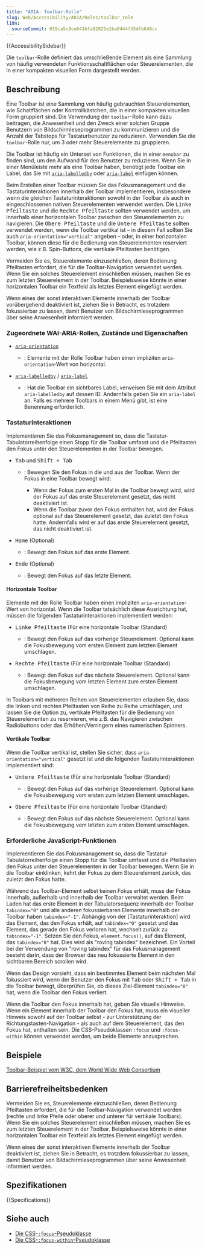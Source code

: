 ```yaml
---
title: "ARIA: Toolbar-Rolle"
slug: Web/Accessibility/ARIA/Roles/toolbar_role
l10n:
  sourceCommit: 019ca5c9ce641bfa02825e1ba0444f35dfb646cc
---
```


{{AccessibilitySidebar}}

Die `toolbar`-Rolle definiert das umschließende Element als eine Sammlung von häufig verwendeten Funktionsschaltflächen oder Steuerelementen, die in einer kompakten visuellen Form dargestellt werden.

## Beschreibung

Eine Toolbar ist eine Sammlung von häufig gebrauchten Steuerelementen, wie Schaltflächen oder Kontrollkästchen, die in einer kompakten visuellen Form gruppiert sind. Die Verwendung der `toolbar`-Rolle kann dazu beitragen, die Anwesenheit und den Zweck einer solchen Gruppe Benutzern von Bildschirmleseprogrammen zu kommunizieren und die Anzahl der Tabstops für Tastaturbenutzer zu reduzieren. Verwenden Sie die `toolbar`-Rolle nur, um 3 oder mehr Steuerelemente zu gruppieren.

Die Toolbar ist häufig ein Unterset von Funktionen, die in einer `menubar` zu finden sind, um den Aufwand für den Benutzer zu reduzieren. Wenn Sie in einer Menüleiste mehr als eine Toolbar haben, benötigt jede Toolbar ein Label, das Sie mit [`aria-labelledby`](/de/docs/Web/Accessibility/ARIA/Attributes/aria-labelledby) oder [`aria-label`](/de/docs/Web/Accessibility/ARIA/Attributes/aria-label) einfügen können.

Beim Erstellen einer Toolbar müssen Sie das Fokusmanagement und die Tastaturinteraktionen innerhalb der Toolbar implementieren, insbesondere wenn die gleichen Tastaturinteraktionen sowohl in der Toolbar als auch in eingeschlossenen nativen Steuerelementen verwendet werden. Die <kbd>Linke Pfeiltaste</kbd> und die <kbd>Rechte Pfeiltaste</kbd> sollten verwendet werden, um innerhalb einer horizontalen Toolbar zwischen den Steuerelementen zu navigieren. Die <kbd>Obere Pfeiltaste</kbd> und die <kbd>Untere Pfeiltaste</kbd> sollten verwendet werden, wenn die Toolbar vertikal ist – in diesem Fall sollten Sie auch `aria-orientation="vertical"` angeben – oder, in einer horizontalen Toolbar, können diese für die Bedienung von Steuerelementen reserviert werden, wie z.B. Spin-Buttons, die vertikale Pfeiltasten benötigen.

Vermeiden Sie es, Steuerelemente einzuschließen, deren Bedienung Pfeiltasten erfordert, die für die Toolbar-Navigation verwendet werden. Wenn Sie ein solches Steuerelement einschließen müssen, machen Sie es zum letzten Steuerelement in der Toolbar. Beispielsweise könnte in einer horizontalen Toolbar ein Textfeld als letztes Element eingefügt werden.

Wenn eines der sonst interaktiven Elemente innerhalb der Toolbar vorübergehend deaktiviert ist, ziehen Sie in Betracht, es trotzdem fokussierbar zu lassen, damit Benutzer von Bildschirmleseprogrammen über seine Anwesenheit informiert werden.

### Zugeordnete WAI-ARIA-Rollen, Zustände und Eigenschaften

- [`aria-orientation`](/de/docs/Web/Accessibility/ARIA/Attributes/aria-orientation)

  - : Elemente mit der Rolle Toolbar haben einen impliziten `aria-orientation`-Wert von horizontal.

- [`aria-labelledby`](/de/docs/Web/Accessibility/ARIA/Attributes/aria-labelledby) / [`aria-label`](/de/docs/Web/Accessibility/ARIA/Attributes/aria-label)
  - : Hat die Toolbar ein sichtbares Label, verweisen Sie mit dem Attribut `aria-labelledby` auf dessen ID. Andernfalls geben Sie ein `aria-label` an. Falls es mehrere Toolbars in einem Menü gibt, ist eine Benennung erforderlich.

### Tastaturinteraktionen

Implementieren Sie das Fokusmanagement so, dass die Tastatur-Tabulatorreihenfolge einen Stopp für die Toolbar umfasst und die Pfeiltasten den Fokus unter den Steuerelementen in der Toolbar bewegen.

- <kbd>Tab</kbd> und <kbd>Shift + Tab</kbd>

  - : Bewegen Sie den Fokus in die und aus der Toolbar. Wenn der Fokus in eine Toolbar bewegt wird:

    - Wenn der Fokus zum ersten Mal in die Toolbar bewegt wird, wird der Fokus auf das erste Steuerelement gesetzt, das nicht deaktiviert ist.
    - Wenn die Toolbar zuvor den Fokus enthalten hat, wird der Fokus optional auf das Steuerelement gesetzt, das zuletzt den Fokus hatte. Andernfalls wird er auf das erste Steuerelement gesetzt, das nicht deaktiviert ist.

- <kbd>Home</kbd> (Optional)

  - : Bewegt den Fokus auf das erste Element.

- <kbd>Ende</kbd> (Optional)
  - : Bewegt den Fokus auf das letzte Element.

#### Horizontale Toolbar

Elemente mit der Rolle Toolbar haben einen impliziten `aria-orientation`-Wert von horizontal. Wenn die Toolbar tatsächlich diese Ausrichtung hat, müssen die folgenden Tastaturinteraktionen implementiert werden:

- <kbd>Linke Pfeiltaste</kbd> (Für eine horizontale Toolbar (Standard)

  - : Bewegt den Fokus auf das vorherige Steuerelement. Optional kann die Fokusbewegung vom ersten Element zum letzten Element umschlagen.

- <kbd>Rechte Pfeiltaste</kbd> (Für eine horizontale Toolbar (Standard)
  - : Bewegt den Fokus auf das nächste Steuerelement. Optional kann die Fokusbewegung vom letzten Element zum ersten Element umschlagen.

In Toolbars mit mehreren Reihen von Steuerelementen erlauben Sie, dass die linken und rechten Pfeiltasten von Reihe zu Reihe umschlagen, und lassen Sie die Option zu, vertikale Pfeiltasten für die Bedienung von Steuerelementen zu reservieren, wie z.B. das Navigieren zwischen Radiobuttons oder das Erhöhen/Verringern eines numerischen Spinners.

#### Vertikale Toolbar

Wenn die Toolbar vertikal ist, stellen Sie sicher, dass `aria-orientation="vertical"` gesetzt ist und die folgenden Tastaturinteraktionen implementiert sind:

- <kbd>Untere Pfeiltaste</kbd> (Für eine horizontale Toolbar (Standard)

  - : Bewegt den Fokus auf das vorherige Steuerelement. Optional kann die Fokusbewegung vom ersten zum letzten Element umschlagen.

- <kbd>Obere Pfeiltaste</kbd> (Für eine horizontale Toolbar (Standard)
  - : Bewegt den Fokus auf das nächste Steuerelement. Optional kann die Fokusbewegung vom letzten zum ersten Element umschlagen.

### Erforderliche JavaScript-Funktionen

Implementieren Sie das Fokusmanagement so, dass die Tastatur-Tabulatorreihenfolge einen Stopp für die Toolbar umfasst und die Pfeiltasten den Fokus unter den Steuerelementen in der Toolbar bewegen. Wenn Sie in die Toolbar einklinken, kehrt der Fokus zu dem Steuerelement zurück, das zuletzt den Fokus hatte.

Während das Toolbar-Element selbst keinen Fokus erhält, muss der Fokus innerhalb, außerhalb und innerhalb der Toolbar verwaltet werden. Beim Laden hat das erste Element in der Tabulatorsequenz innerhalb der Toolbar `tabindex="0"` und alle anderen fokussierbaren Elemente innerhalb der Toolbar haben `tabindex="-1"`. Abhängig von der [Tastaturinteraktion] wird das Element, das den Fokus erhält, auf `tabindex="0"` gesetzt und das Element, das gerade den Fokus verloren hat, wechselt zurück zu `tabindex="-1"`. Setzen Sie den Fokus, `element.focus()`, auf das Element, das `tabindex="0"` hat. Dies wird als "roving tabindex" bezeichnet. Ein Vorteil bei der Verwendung von "roving tabindex" für das Fokusmanagement besteht darin, dass der Browser das neu fokussierte Element in den sichtbaren Bereich scrollen wird.

Wenn das Design vorsieht, dass ein bestimmtes Element beim nächsten Mal fokussiert wird, wenn der Benutzer den Fokus mit <kbd>Tab</kbd> oder <kbd>Shift + Tab</kbd> in die Toolbar bewegt, überprüfen Sie, ob dieses Ziel-Element `tabindex="0"` hat, wenn die Toolbar den Fokus verliert.

Wenn die Toolbar den Fokus innerhalb hat, geben Sie visuelle Hinweise. Wenn ein Element innerhalb der Toolbar den Fokus hat, muss ein visueller Hinweis sowohl auf der Toolbar selbst - zur Unterstützung der Richtungstasten-Navigation - als auch auf dem Steuerelement, das den Fokus hat, enthalten sein. Die CSS-Pseudoklassen `:focus` und `:focus-within` können verwendet werden, um beide Elemente anzusprechen.

## Beispiele

[Toolbar-Beispiel vom <abbr>W3C</abbr>, dem World Wide Web Consortium](https://www.w3.org/TR/wai-aria-practices-1.2/examples/toolbar/toolbar.html)

## Barrierefreiheitsbedenken

Vermeiden Sie es, Steuerelemente einzuschließen, deren Bedienung Pfeiltasten erfordert, die für die Toolbar-Navigation verwendet werden (rechte und linke Pfeile oder oberer und unterer für vertikale Toolbars). Wenn Sie ein solches Steuerelement einschließen müssen, machen Sie es zum letzten Steuerelement in der Toolbar. Beispielsweise könnte in einer horizontalen Toolbar ein Textfeld als letztes Element eingefügt werden.

Wenn eines der sonst interaktiven Elemente innerhalb der Toolbar deaktiviert ist, ziehen Sie in Betracht, es trotzdem fokussierbar zu lassen, damit Benutzer von Bildschirmleseprogrammen über seine Anwesenheit informiert werden.

## Spezifikationen

{{Specifications}}

## Siehe auch

- [Die CSS-`:focus`-Pseudoklasse](/de/docs/Web/CSS/:focus)
- [Die CSS-`:focus-within`-Pseudoklasse](/de/docs/Web/CSS/:focus-within)
